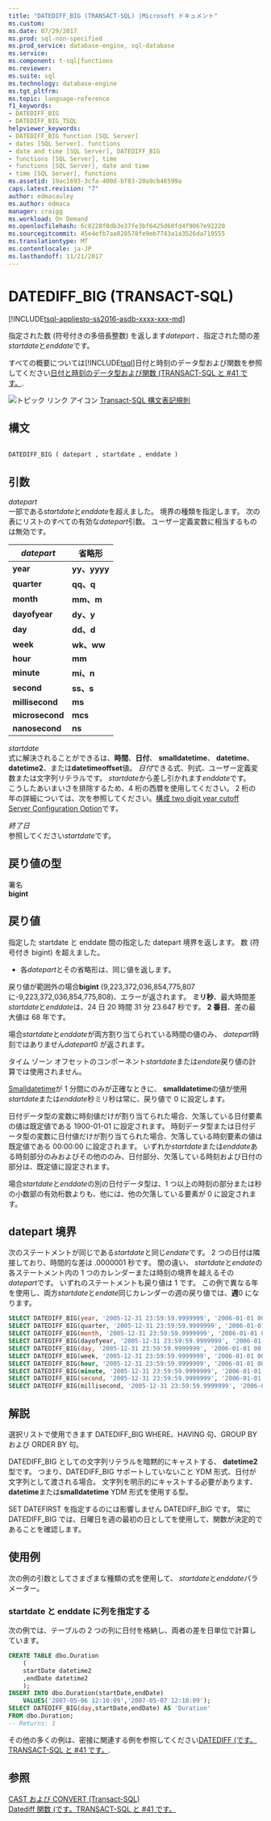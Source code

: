 ```yaml
---
title: "DATEDIFF_BIG (TRANSACT-SQL) |Microsoft ドキュメント"
ms.custom: 
ms.date: 07/29/2017
ms.prod: sql-non-specified
ms.prod_service: database-engine, sql-database
ms.service: 
ms.component: t-sql|functions
ms.reviewer: 
ms.suite: sql
ms.technology: database-engine
ms.tgt_pltfrm: 
ms.topic: language-reference
f1_keywords:
- DATEDIFF_BIG
- DATEDIFF_BIG_TSQL
helpviewer_keywords:
- DATEDIFF_BIG function [SQL Server]
- dates [SQL Server]. functions
- date and time [SQL Server], DATEDIFF_BIG
- functions [SQL Server], time
- functions [SQL Server], date and time
- time [SQL Server], functions
ms.assetid: 19ac1693-3cfa-400d-bf83-20a9cb46599a
caps.latest.revision: "7"
author: edmacauley
ms.author: edmaca
manager: craigg
ms.workload: On Demand
ms.openlocfilehash: 6c8228f0db3e37fe3bf6425d60fd4f9067e92220
ms.sourcegitcommit: 45e4efb7aa828578fe9eb7743a1a3526da719555
ms.translationtype: MT
ms.contentlocale: ja-JP
ms.lasthandoff: 11/21/2017
---
```

# <a name="datediffbig-transact-sql"></a>DATEDIFF_BIG (TRANSACT-SQL)
[!INCLUDE[tsql-appliesto-ss2016-asdb-xxxx-xxx-md](../../includes/tsql-appliesto-ss2016-asdb-xxxx-xxx-md.md)]

指定された数 (符号付きの多倍長整数) を返します*datepart* 、指定された間の差*startdate*と*enddate*です。
  
すべての概要については[!INCLUDE[tsql](../../includes/tsql-md.md)]日付と時刻のデータ型および関数を参照してください[日付と時刻のデータ型および関数 &#40;TRANSACT-SQL と #41 です。](../../t-sql/functions/date-and-time-data-types-and-functions-transact-sql.md).
  
![トピック リンク アイコン](../../database-engine/configure-windows/media/topic-link.gif "トピック リンク アイコン") [Transact-SQL 構文表記規則](../../t-sql/language-elements/transact-sql-syntax-conventions-transact-sql.md)
  
## <a name="syntax"></a>構文  
  
```sql
  
DATEDIFF_BIG ( datepart , startdate , enddate )  
```  
  
## <a name="arguments"></a>引数  
*datepart*  
一部である*startdate*と*enddate*を超えました。 境界の種類を指定します。 次の表にリストのすべての有効な*datepart*引数。 ユーザー定義変数に相当するものは無効です。
  
|*datepart*|省略形|  
|---|---|
|**year**|**yy、yyyy**|  
|**quarter**|**qq、q**|  
|**month**|**mm、m**|  
|**dayofyear**|**dy、y**|  
|**day**|**dd、d**|  
|**week**|**wk、ww**|  
|**hour**|**mm**|  
|**minute**|**mi、n**|  
|**second**|**ss、s**|  
|**millisecond**|**ms**|  
|**microsecond**|**mcs**|  
|**nanosecond**|**ns**|  
  
*startdate*  
式に解決されることができるは、**時間**、**日付**、 **smalldatetime**、 **datetime**、 **datetime2**、または**datetimeoffset**値。 *日付*できる式、列式、ユーザー定義変数または文字列リテラルです。 *startdate*から差し引かれます*enddate*です。  
こうしたあいまいさを排除するため、4 桁の西暦を使用してください。 2 桁の年の詳細については、次を参照してください。[構成 two digit year cutoff Server Configuration Option](../../database-engine/configure-windows/configure-the-two-digit-year-cutoff-server-configuration-option.md)です。
  
*終了日*  
参照してください*startdate*です。
  
## <a name="return-type"></a>戻り値の型  
 署名   
        **bigint**  
  
## <a name="return-value"></a>戻り値  
指定した startdate と enddate 間の指定した datepart 境界を返します。 数 (符号付き bigint) を超えました。
-   各*datepart*とその省略形は、同じ値を返します。  
  
戻り値が範囲外の場合**bigint** (9,223,372,036,854,775,807 に-9,223,372,036,854,775,808)、エラーが返されます。 **ミリ秒**、最大時間差*startdate*と*enddate*は、24 日 20 時間 31 分 23.647 秒です。 **2 番目**、差の最大値は 68 年です。
  
場合*startdate*と*enddate*が両方割り当てられている時間の値のみ、 *datepart*時刻ではありません*datepart*0 が返されます。
  
タイム ゾーン オフセットのコンポーネント*startdate*または*endate*戻り値の計算では使用されません。
  
[Smalldatetime](../../t-sql/data-types/smalldatetime-transact-sql.md)が 1 分間にのみが正確なときに、 **smalldatetime**の値が使用*startdate*または*enddate*秒ミリ秒は常に、戻り値で 0 に設定します。
  
日付データ型の変数に時刻値だけが割り当てられた場合、欠落している日付要素の値は既定値である 1900-01-01 に設定されます。 時刻データ型または日付データ型の変数に日付値だけが割り当てられた場合、欠落している時刻要素の値は既定値である 00:00:00 に設定されます。 いずれか*startdate*または*enddate*ある時刻部分のみおよびその他ののみ、日付部分、欠落している時刻および日付の部分は、既定値に設定されます。
  
場合*startdate*と*enddate*の別の日付データ型は、1 つ以上の時刻の部分または秒の小数部の有効桁数よりも、他には、他の欠落している要素が 0 に設定されます。
  
## <a name="datepart-boundaries"></a>datepart 境界
次のステートメントが同じである*startdate*と同じ*endate*です。 2 つの日付は隣接しており、時間的な差は .0000001 秒です。 間の違い、 *startdate*と*endate*の各ステートメント内の 1 つのカレンダーまたは時刻の境界を越えるその*datepart*です。 いずれのステートメントも戻り値は 1 です。 この例で異なる年を使用し、両方*startdate*と*endate*同じカレンダーの週の戻り値では、**週**0 になります。

```sql
SELECT DATEDIFF_BIG(year, '2005-12-31 23:59:59.9999999', '2006-01-01 00:00:00.0000000');
SELECT DATEDIFF_BIG(quarter, '2005-12-31 23:59:59.9999999', '2006-01-01 00:00:00.0000000');
SELECT DATEDIFF_BIG(month, '2005-12-31 23:59:59.9999999', '2006-01-01 00:00:00.0000000');
SELECT DATEDIFF_BIG(dayofyear, '2005-12-31 23:59:59.9999999', '2006-01-01 00:00:00.0000000');
SELECT DATEDIFF_BIG(day, '2005-12-31 23:59:59.9999999', '2006-01-01 00:00:00.0000000');
SELECT DATEDIFF_BIG(week, '2005-12-31 23:59:59.9999999', '2006-01-01 00:00:00.0000000');
SELECT DATEDIFF_BIG(hour, '2005-12-31 23:59:59.9999999', '2006-01-01 00:00:00.0000000');
SELECT DATEDIFF_BIG(minute, '2005-12-31 23:59:59.9999999', '2006-01-01 00:00:00.0000000');
SELECT DATEDIFF_BIG(second, '2005-12-31 23:59:59.9999999', '2006-01-01 00:00:00.0000000');
SELECT DATEDIFF_BIG(millisecond, '2005-12-31 23:59:59.9999999', '2006-01-01 00:00:00.0000000');
```
  
## <a name="remarks"></a>解説  
選択リストで使用できます DATEDIFF_BIG WHERE、HAVING 句、GROUP BY および ORDER BY 句。
  
DATEDIFF_BIG としての文字列リテラルを暗黙的にキャストする、 **datetime2**型です。 つまり、DATEDIFF_BIG サポートしていないこと YDM 形式、日付が文字列として渡される場合。 文字列を明示的にキャストする必要があります、 **datetime**または**smalldatetime** YDM 形式を使用する型。
  
SET DATEFIRST を指定するのには影響しません DATEDIFF_BIG です。 常に DATEDIFF_BIG では、日曜日を週の最初の日としてを使用して、関数が決定的であることを確認します。
  
## <a name="examples"></a>使用例  
次の例の引数としてさまざまな種類の式を使用して、 *startdate*と*enddate*パラメーター。
  
### <a name="specifying-columns-for-startdate-and-enddate"></a>startdate と enddate に列を指定する  
次の例では、テーブルの 2 つの列に日付を格納し、両者の差を日単位で計算しています。
  
```sql
CREATE TABLE dbo.Duration  
    (  
    startDate datetime2  
    ,endDate datetime2  
    );  
INSERT INTO dbo.Duration(startDate,endDate)  
    VALUES('2007-05-06 12:10:09','2007-05-07 12:10:09');  
SELECT DATEDIFF_BIG(day,startDate,endDate) AS 'Duration'  
FROM dbo.Duration;  
-- Returns: 1  
```  
  
その他の多くの例は、密接に関連する例を参照してください[DATEDIFF &#40;です。TRANSACT-SQL と #41 です。](../../t-sql/functions/datediff-transact-sql.md).
  
## <a name="see-also"></a>参照
[CAST および CONVERT &#40;Transact-SQL&#41;](../../t-sql/functions/cast-and-convert-transact-sql.md)  
[Datediff 関数 &#40;です。TRANSACT-SQL と #41 です。](../../t-sql/functions/datediff-transact-sql.md)
  
  
